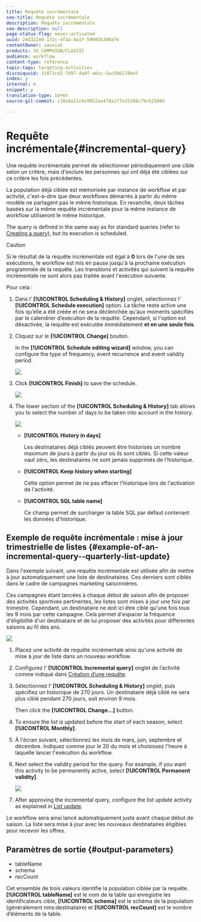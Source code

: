 ```yaml
---
title: Requête incrémentale
seo-title: Requête incrémentale
description: Requête incrémentale
seo-description: null
page-status-flag: never-activated
uuid: 24d322e8-172c-4faa-8a1f-59085b390a76
contentOwner: sauviat
products: SG_CAMPAIGN/CLASSIC
audience: workflow
content-type: reference
topic-tags: targeting-activities
discoiquuid: 31071cd2-7d97-4a4f-a6cc-5ac5b6178be5
index: y
internal: n
snippet: y
translation-type: tm+mt
source-git-commit: c10a0a11c6e9952aa47da1f7a15188c79c62508d

---
```



# Requête incrémentale{#incremental-query}

Une requête incrémentale permet de sélectionner périodiquement une cible selon un critère, mais d&#39;exclure les personnes qui ont déjà été ciblées sur ce critère les fois précédentes.

La population déjà ciblée est mémorisée par instance de workflow et par activité, c&#39;est-à-dire que deux workflows démarrés à partir du même modèle ne partagent pas le même historique. En revanche, deux tâches basées sur la même requête incrémentale pour la même instance de workflow utiliseront le même historique.

The query is defined in the same way as for standard queries (refer to [Creating a query](../../workflow/using/query.md#creating-a-query)), but its execution is scheduled.

>[!CAUTION]
>
>Si le résultat de la requête incrémentale est égal à **0** lors de l&#39;une de ses exécutions, le workflow est mis en pause jusqu&#39;à la prochaine exécution programmée de la requête. Les transitions et activités qui suivent la requête incrémentale ne sont alors pas traitée avant l&#39;exécution suivante.

Pour cela :

1. Dans l’ **[!UICONTROL Scheduling & History]** onglet, sélectionnez l’ **[!UICONTROL Schedule execution]** option. La tâche reste active une fois qu’elle a été créée et ne sera déclenchée qu’aux moments spécifiés par le calendrier d’exécution de la requête. Cependant, si l&#39;option est désactivée, la requête est exécutée immédiatement **et en une seule fois**.
1. Cliquez sur le **[!UICONTROL Change]** bouton.

   In the **[!UICONTROL Schedule editing wizard]** window, you can configure the type of frequency, event recurrence and event validity period.

   ![](assets/s_user_segmentation_wizard_11.png)

1. Click **[!UICONTROL Finish]** to save the schedule.

   ![](assets/s_user_segmentation_wizard_valid.png)

1. The lower section of the **[!UICONTROL Scheduling & History]** tab allows you to select the number of days to be taken into account in the history.

   ![](assets/edit_request_inc.png)

   * **[!UICONTROL History in days]**

      Les destinataires déjà ciblés peuvent être historisés un nombre maximum de jours à partir du jour où ils sont ciblés. Si cette valeur vaut zéro, les destinataires ne sont jamais supprimés de l&#39;historique.

   * **[!UICONTROL Keep history when starting]**

      Cette option permet de ne pas effacer l&#39;historique lors de l&#39;activation de l&#39;activité.

   * **[!UICONTROL SQL table name]**

      Ce champ permet de surcharger la table SQL par défaut contenant les données d&#39;historique.

## Exemple de requête incrémentale : mise à jour trimestrielle de listes {#example-of-an-incremental-query--quarterly-list-update}

Dans l&#39;exemple suivant, une requête incrémentale est utilisée afin de mettre à jour automatiquement une liste de destinataires. Ces derniers sont ciblés dans le cadre de campagnes marketing saisonnières.

Ces campagnes étant lancées à chaque début de saison afin de proposer des activités sportives pertinentes, les listes sont mises à jour une fois par trimestre. Cependant, un destinataire ne doit ici être ciblé qu&#39;une fois tous les 9 mois par cette campagne. Cela permet d&#39;espacer la fréquence d&#39;éligibilité d&#39;un destinataire et de lui proposer des activités pour différentes saisons au fil des ans.

![](assets/incremental_query_example.png)

1. Placez une activité de requête incrémentale ainsi qu&#39;une activité de mise à jour de liste dans un nouveau workflow.
1. Configurez l’ **[!UICONTROL Incremental query]** onglet de l’activité comme indiqué dans [Création d’une requête](../../workflow/using/query.md#creating-a-query).
1. Sélectionnez l’ **[!UICONTROL Scheduling & History]** onglet, puis spécifiez un historique de 270 jours. Un destinataire déjà ciblé ne sera plus ciblé pendant 270 jours, soit environ 9 mois.

   Then click the **[!UICONTROL Change...]** button.

1. To ensure the list is updated before the start of each season, select **[!UICONTROL Monthly]**.
1. À l&#39;écran suivant, sélectionnez les mois de mars, juin, septembre et décembre. Indiquez comme jour le 20 du mois et choisissez l&#39;heure à laquelle lancer l&#39;exécution du workflow.
1. Next select the validity period for the query. For example, if you want this activity to be permanently active, select **[!UICONTROL Permanent validity]**.

   ![](assets/incremental_query_example_2.png)

1. After approving the incremental query, configure the list update activity as explained in [List update](../../workflow/using/list-update.md).

Le workflow sera ainsi lancé automatiquement juste avant chaque début de saison. La liste sera mise à jour avec les nouveaux destinataires éligibles pour recevoir les offres.

## Paramètres de sortie {#output-parameters}

* tableName
* schema
* recCount

Cet ensemble de trois valeurs identifie la population ciblée par la requête. **[!UICONTROL tableName]** est le nom de la table qui enregistre les identificateurs cible, **[!UICONTROL schema]** est le schéma de la population (généralement nms:destinataire) et **[!UICONTROL recCount]** est le nombre d’éléments de la table.

